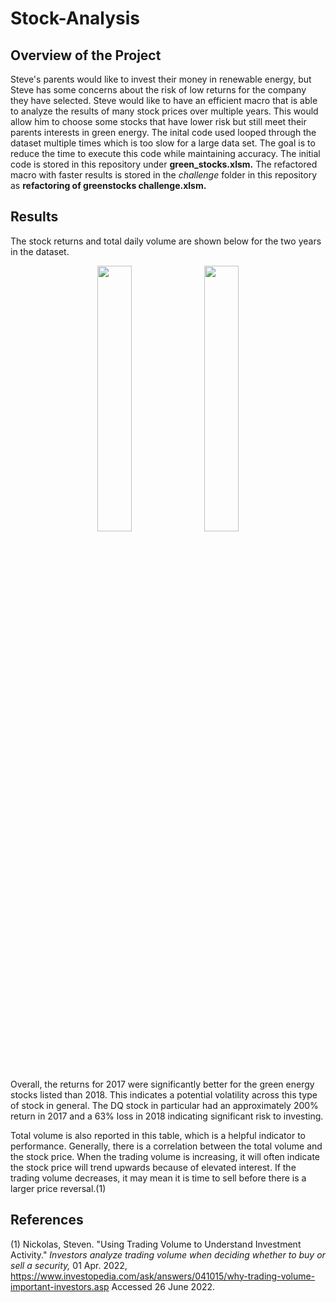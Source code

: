 # Stock-Analysis
## Overview of the Project
Steve's parents would like to invest their money in renewable energy, but Steve has some concerns about the risk of low returns for the company they have selected. Steve would like to have an efficient macro that is able to analyze the results of many stock prices over multiple years. This would allow him to choose some stocks that have lower risk but still meet their parents interests in green energy. The inital code used looped through the dataset multiple times which is too slow for a large data set. The goal is to reduce the time to execute this code while maintaining accuracy. The initial code is stored in this repository under **green_stocks.xlsm.** The refactored macro with faster results is stored in the _challenge_ folder in this repository as **refactoring of greenstocks challenge.xlsm.** 

## Results
The stock returns and total daily volume are shown below for the two years in the dataset. 
<p align="center" width="100%">
    <img width="33%" src=https://user-images.githubusercontent.com/105991478/175822019-a7637763-b0b0-4139-ad8b-1598ff3d0d40.png>  <img width="33%" src= https://user-images.githubusercontent.com/105991478/175822020-e5334d74-34d1-48d3-a373-82120080861d.png>
</p>

Overall, the returns for 2017 were significantly better for the green energy stocks listed than 2018. This indicates a potential volatility across this type of stock in general. The DQ stock in particular had an approximately 200% return in 2017 and a 63% loss in 2018 indicating significant risk to investing. 

Total volume is also reported in this table, which is a helpful indicator to performance. Generally, there is a correlation between the total volume and the stock price. When the trading volume is increasing, it will often indicate the stock price will trend upwards because of elevated interest. If the trading volume decreases, it may mean it is time to sell before there is a larger price reversal.(1)







## References
(1) Nickolas, Steven. "Using Trading Volume to Understand Investment Activity." _Investors analyze trading volume when deciding whether to buy or sell a security,_ 01 Apr. 2022, https://www.investopedia.com/ask/answers/041015/why-trading-volume-important-investors.asp Accessed 26 June 2022.

